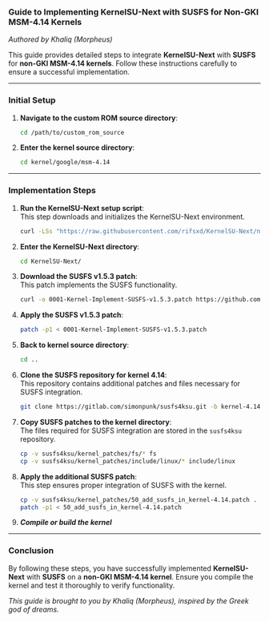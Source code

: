 ### Guide to Implementing KernelSU-Next with SUSFS for Non-GKI MSM-4.14 Kernels  
*Authored by Khaliq (Morpheus)*  

This guide provides detailed steps to integrate **KernelSU-Next** with **SUSFS** for **non-GKI MSM-4.14 kernels**. Follow these instructions carefully to ensure a successful implementation.

---

### Initial Setup
1. **Navigate to the custom ROM source directory**:  
   ```bash
   cd /path/to/custom_rom_source
   ```

2. **Enter the kernel source directory**:  
   ```bash
   cd kernel/google/msm-4.14
   ```

---

### Implementation Steps
1. **Run the KernelSU-Next setup script**:  
   This step downloads and initializes the KernelSU-Next environment.  
   ```bash
   curl -LSs "https://raw.githubusercontent.com/rifsxd/KernelSU-Next/next/kernel/setup.sh" | bash -s v1.0.3
   ```

2. **Enter the KernelSU-Next directory**:  
   ```bash
   cd KernelSU-Next/
   ```

3. **Download the SUSFS v1.5.3 patch**:  
   This patch implements the SUSFS functionality.  
   ```bash
   curl -o 0001-Kernel-Implement-SUSFS-v1.5.3.patch https://github.com/sidex15/KernelSU-Next/commit/1e750de25930e875612bbec0410de0088474c00b.patch
   ```

4. **Apply the SUSFS v1.5.3 patch**:  
   ```bash
   patch -p1 < 0001-Kernel-Implement-SUSFS-v1.5.3.patch
   ```
5. **Back to kernel source directory**:
   ```bash
   cd ..
   ```

6. **Clone the SUSFS repository for kernel 4.14**:  
   This repository contains additional patches and files necessary for SUSFS integration.  
   ```bash
   git clone https://gitlab.com/simonpunk/susfs4ksu.git -b kernel-4.14
   ```

7. **Copy SUSFS patches to the kernel directory**:  
   The files required for SUSFS integration are stored in the `susfs4ksu` repository.  
   ```bash
   cp -v susfs4ksu/kernel_patches/fs/* fs
   cp -v susfs4ksu/kernel_patches/include/linux/* include/linux
   ```

8. **Apply the additional SUSFS patch**:  
   This step ensures proper integration of SUSFS with the kernel.  
   ```bash
   cp -v susfs4ksu/kernel_patches/50_add_susfs_in_kernel-4.14.patch .
   patch -p1 < 50_add_susfs_in_kernel-4.14.patch
   ```

9. ***Compile or build the kernel***

---

### Conclusion  
By following these steps, you have successfully implemented **KernelSU-Next** with **SUSFS** on a **non-GKI MSM-4.14 kernel**. Ensure you compile the kernel and test it thoroughly to verify functionality.  

*This guide is brought to you by Khaliq (Morpheus), inspired by the Greek god of dreams.*
